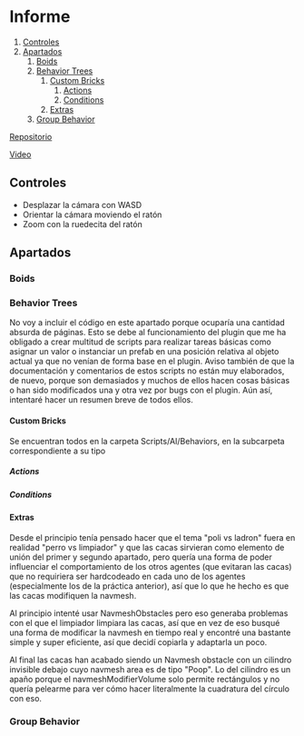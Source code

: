 # Informe

1. [Controles](#controles)
2. [Apartados](#apartados)
    1. [Boids](#boids)
    2. [Behavior Trees](#behavior-trees)
        1. [Custom Bricks](#custom-bricks)
            1. [Actions](#actions)
            2. [Conditions](#conditions)
        2. [Extras](#extras)
    3. [Group Behavior](#group-behavior)


[Repositorio](https://github.com/VeraMasc/IA-PEC1)

[Video](https://youtu.be/MQNjHo94NJs)

## Controles

- Desplazar la cámara con WASD
- Orientar la cámara moviendo el ratón
- Zoom con la ruedecita del ratón

## Apartados

### Boids


### Behavior Trees

No voy a incluir el código en este apartado porque ocuparía una cantidad absurda de páginas. Esto se debe al funcionamiento del plugin que me ha obligado a crear multitud de scripts para realizar tareas básicas como asignar un valor o instanciar un prefab en una posición relativa al objeto actual ya que no venían de forma base en el plugin. Aviso también de que la documentación y comentarios de estos scripts no están muy elaborados, de nuevo, porque son demasiados y muchos de ellos hacen cosas básicas o han sido modificados una y otra vez por bugs con el plugin. Aún así, intentaré hacer un resumen breve de todos ellos.

#### Custom Bricks

Se encuentran todos en la carpeta Scripts/AI/Behaviors, en la subcarpeta correspondiente a su tipo

##### Actions

##### Conditions

#### Extras

Desde el principio tenía pensado hacer que el tema "poli vs ladron" fuera en realidad "perro vs limpiador" y que las cacas sirvieran como elemento de unión del primer y segundo apartado, pero quería una forma de poder influenciar el comportamiento de los otros agentes (que evitaran las cacas) que no requiriera ser hardcodeado en cada uno de los agentes (especialmente los de la práctica anterior), así que lo que he hecho es que las cacas modifiquen la navmesh.

Al principio intenté usar NavmeshObstacles pero eso generaba problemas con el que el limpiador limpiara las cacas, así que en vez de eso busqué una forma de modificar la navmesh en tiempo real y encontré una bastante simple y super eficiente, así que decidí copiarla y adaptarla un poco.

Al final las cacas han acabado siendo un Navmesh obstacle con un cilindro invisible debajo cuyo navmesh area es de tipo "Poop". Lo del cilindro es un apaño porque el navmeshModifierVolume solo permite rectángulos y no quería pelearme para ver cómo hacer literalmente la cuadratura del círculo con eso.


### Group Behavior

